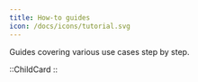 ```yaml
---
title: How-to guides
icon: /docs/icons/tutorial.svg
---
```


Guides covering various use cases step by step.

::ChildCard
::